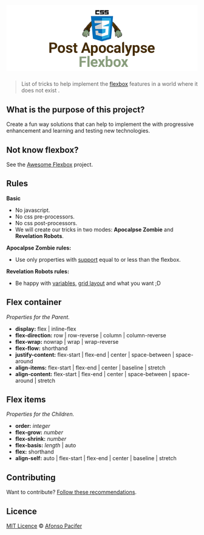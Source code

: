 # ![Post Apocalypse Flexbox](post-apocalypse-flexbox.jpg)

> List of tricks to help implement the [flexbox](http://www.w3.org/TR/css3-flexbox/) features in a world where it does not exist .

## What is the purpose of this project?
Create a fun way solutions that can help to implement the with progressive enhancement and learning and testing new technologies.

## Not know flexbox?
See the [Awesome Flexbox](https://github.com/afonsopacifer/awesome-flexbox) project.

## Rules

**Basic**

- No javascript.
- No css pre-processors.
- No css post-processors.
- We will create our tricks in two modes: **Apocalpse Zombie** and **Revelation Robots**.

**Apocalpse Zombie rules:**

- Use only properties with [support](http://caniuse.com/#search=flexbox) equal to or less than the flexbox.

**Revelation Robots rules:**

- Be happy with [variables](http://www.w3.org/TR/css-variables/), [grid layout](http://www.w3.org/TR/2015/WD-css-grid-1-20150917/) and what you want ;D

## Flex container
*Properties for the Parent.*

- **display:** flex | inline-flex
- **flex-direction:** row | row-reverse | column | column-reverse
- **flex-wrap:** nowrap | wrap | wrap-reverse
- **flex-flow:** shorthand
- **justify-content:** flex-start | flex-end | center | space-between | space-around
- **align-items:** flex-start | flex-end | center | baseline | stretch
- **align-content:** flex-start | flex-end | center | space-between | space-around | stretch

## Flex items
*Properties for the Children.*

- **order:** *integer*
- **flex-grow:** *number*
- **flex-shrink:** *number*
- **flex-basis:** *length* | auto
- **flex:** shorthand
- **align-self:** auto | flex-start | flex-end | center | baseline | stretch

## Contributing

Want to contribute? [Follow these recommendations](CONTRIBUTING.md).

## Licence

[MIT Licence](LICENCE.md) © [Afonso Pacifer](https://github.com/afonsopacifer)
